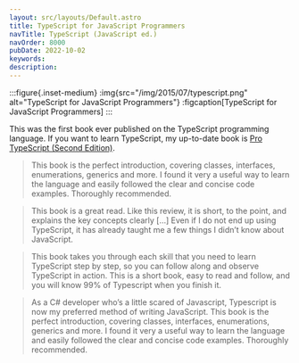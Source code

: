 ```yaml
---
layout: src/layouts/Default.astro
title: TypeScript for JavaScript Programmers
navTitle: TypeScript (JavaScript ed.)
navOrder: 8000
pubDate: 2022-10-02
keywords: 
description: 
---
```


:::figure{.inset-medium}
:img{src="/img/2015/07/typescript.png" alt="TypeScript for JavaScript Programmers"}
:figcaption[TypeScript for JavaScript Programmers]
:::

This was the first book ever published on the TypeScript programming language. If you want to learn TypeScript, my up-to-date book is [Pro TypeScript (Second Edition)](/publications/pro-typescript/).

> This book is the perfect introduction, covering classes, interfaces, enumerations, generics and more. I found it very a useful way to learn the language and easily followed the clear and concise code examples. Thoroughly recommended.

> This book is a great read. Like this review, it is short, to the point, and explains the key concepts clearly \[…\] Even if I do not end up using TypeScript, it has already taught me a few things I didn’t know about JavaScript.

> This book takes you through each skill that you need to learn TypeScript step by step, so you can follow along and observe TypeScript in action. This is a short book, easy to read and follow, and you will know 99% of Typescript when you finish it.

> As a C# developer who’s a little scared of Javascript, Typescript is now my preferred method of writing JavaScript. This book is the perfect introduction, covering classes, interfaces, enumerations, generics and more. I found it very a useful way to learn the language and easily followed the clear and concise code examples. Thoroughly recommended.